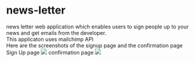 # news-letter
news letter web application which enables users to sign people up to your news and get emails from the developer.
<br>
This applicaton uses mailchimp API
<br>
Here are the screenshots of the signup page and the confirmation page
<br>
Sign Up page
![](news-letter/blob/master/success%20ss.png)
confirmation page
![](news-letter/blob/master/success%20ss.png)
